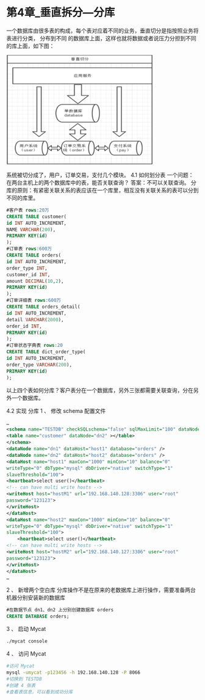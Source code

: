 # 第4章_垂直拆分—分库

一个数据库由很多表的构成，每个表对应着不同的业务，垂直切分是指按照业务将表进行分类，
分布到不同 的数据库上面，这样也就将数据或者说压力分担到不同的库上面，如下图：

<img src="img/image-20220503195411499.png" alt="image-20220503195411499" style="zoom:50%;" />

系统被切分成了，用户，订单交易，支付几个模块。
4.1  如何划分表
一个问题：在两台主机上的两个数据库中的表，能否关联查询？
答案：不可以关联查询。
分库的原则：有紧密关联关系的表应该在一个库里，相互没有关联关系的表可以分到不同的库里。

```sql
#客户表 rows:20万
CREATE TABLE customer(
id INT AUTO_INCREMENT,
NAME VARCHAR(200),
PRIMARY KEY(id)
);
#订单表 rows:600万
CREATE TABLE orders(
id INT AUTO_INCREMENT,
order_type INT,
customer_id INT,
amount DECIMAL(10,2),
PRIMARY KEY(id)
);
#订单详细表 rows:600万
CREATE TABLE orders_detail(
id INT AUTO_INCREMENT,
detail VARCHAR(2000),
order_id INT,
PRIMARY KEY(id)
);
#订单状态字典表 rows:20
CREATE TABLE dict_order_type(
id INT AUTO_INCREMENT,
order_type VARCHAR(200),
PRIMARY KEY(id)
);
```

以上四个表如何分库？客户表分在一个数据库，另外三张都需要关联查询，分在另外一个数据库。

4.2  实现 分库
1 、  修改 schema  配置文件

```xml
…
<schema name="TESTDB" checkSQLschema="false" sqlMaxLimit="100" dataNode="dn1">
<table name="customer" dataNode="dn2" ></table>
</schema>
<dataNode name="dn1" dataHost="host1" database="orders" />
<dataNode name="dn2" dataHost="host2" database="orders" />
<dataHost name="host1" maxCon="1000" minCon="10" balance="0"
writeType="0" dbType="mysql" dbDriver="native" switchType="1"
slaveThreshold="100">
<heartbeat>select user()</heartbeat>
<!-- can have multi write hosts -->
<writeHost host="hostM1" url="192.168.140.128:3306" user="root"
password="123123">
</writeHost>
</dataHost>
<dataHost name="host2" maxCon="1000" minCon="10" balance="0"
writeType="0" dbType="mysql" dbDriver="native" switchType="1"
slaveThreshold="100">
    <heartbeat>select user()</heartbeat>
<!-- can have multi write hosts -->
<writeHost host="hostM2" url="192.168.140.127:3306" user="root"
password="123123">
</writeHost>
</dataHost>
…
```

2 、  新增两个空白库
分库操作不是在原来的老数据库上进行操作，需要准备两台机器分别安装新的数据库

```sql
#在数据节点 dn1、dn2 上分别创建数据库 orders
CREATE DATABASE orders;
```

3 、  启动 Mycat

```bash
./mycat console
```

4 、  访问 Mycat 

```bash
#访问 Mycat
mysql -umycat -p123456 -h 192.168.140.128 -P 8066
#切换到 TESTDB
#创建 4 张表
#查看表信息，可以看到成功分库
```

